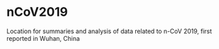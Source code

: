 # nCoV2019
Location for summaries and analysis of data related to n-CoV 2019, first reported in Wuhan, China
